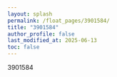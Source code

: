 ```yaml
---
layout: splash
permalink: /float_pages/3901584/
title: "3901584"
author_profile: false
last_modified_at: 2025-06-13
toc: false
---
```

 
3901584
